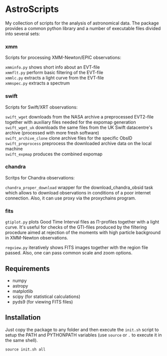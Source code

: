 # AstroScripts
My collection of scripts for the analysis of astronomical data. The package provides 
a common python library and a number of executable files divided into several sets:
### xmm
Scripts for processing XMM-Newton/EPIC observations:

``xmminfo.py`` shows short info about an EVT-file\
``xmmflt.py``  perform basic filtering of the EVT-file\
``xmmlc.py``   extracts a light curve from the EVT-file\
``xmmspec.py`` extracts a spectrum

### swift
Scripts for Swift/XRT observations:

``swift_wget`` downloads from the NASA archive a preprocessed EVT2-file together 
with auxiliary files needed for the expomap generation\
``swift_wget_uk`` downloads the same files from the UK Swift datacentre's archive
(processed with more fresh software)\
``swift_archive_clone`` clone archive files for the specific ObsID\
``swift_preprocess`` preprocess the downloaded archive data on the local machine\
``swift_expmap`` produces the combined expomap

### chandra 
Scritps for Chandra observations:

``chandra_proper_download`` wrapper for the download_chandra_obsid task 
which allows to download observations in conditions of a poor
internet connection. Also, it can use proxy via the proxychains program.

### fits
``gtiplot.py`` plots Good Time Interval files as П-profiles together with
a light curve. It's useful for checks of the GTI-files produced by the filtering
procedure aimed at rejection of the moments with high particle background in 
XMM-Newton observations.

``regview.py`` iteratively shows FITS images together with the region file 
passed. Also, one can pass common scale and zoom options. 

## Requirements
 - numpy
 - astropy
 - matplotlib
 - scipy (for statistical calculations)
 - pyds9 (for viewing FITS files)

## Installation
Just copy the package to any folder and then execute the ``init.sh`` script to setup
the PATH and PYTHONPATH variables (use ``source`` or ``.`` to execute
it in the same shell).
```
source init.sh all
```


